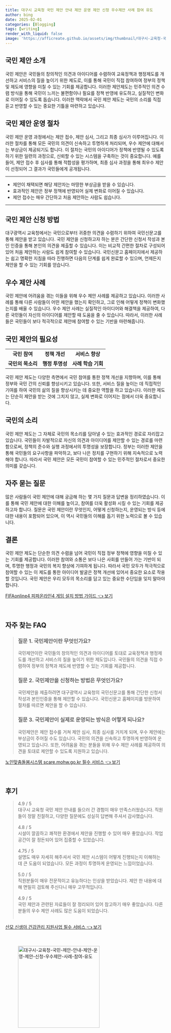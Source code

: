 ```yaml
---
title: 대구시 교육청 국민 제안 안내 제안 운영 제안 신청 우수제안 사례 참여 유도
author: bing
date: 2025-02-01
categories: [Blogging]
tags: [writing]
render_with_liquid: false
image: 'https://afficreate.github.io/assets/img/thumbnail/대구시-교육청-국민-제안-안내-제안-운영-제안-신청-우수제안-사례-참여-유도.webp'
---
```



<h2 id='국민 제안 소개'>국민 제안 소개</h2>

<p>국민 제안은 국민들의 창의적인 의견과 아이디어를 수렴하여 교육정책과 행정제도를 개선하고 서비스의 질을 높이기 위한 제도로, 이를 통해 국민이 직접 참여하여 정부의 정책 및 제도에 영향을 미칠 수 있는 기회를 제공합니다. 이러한 제안제도는 민주적인 의견 수렴 방식을 통해 국민이 느끼는 불편함이나 필요를 정책 반영에 유도하고, 실질적인 변화로 이어질 수 있도록 돕습니다. 이러한 맥락에서 국민 제안 제도는 국민의 소리를 직접 듣고 반영할 수 있는 중요한 기틀을 마련하고 있습니다.</p>

<h2 id='국민 제안 운영 절차'>국민 제안 운영 절차</h2>

<p>국민 제안 운영 과정에서는 제안 접수, 제안 심사, 그리고 최종 심사가 이루어집니다. 이러한 절차를 통해 모든 국민의 의견이 신속하고 투명하게 처리되며, 우수 제안에 대해서는 부상금이 제공되기도 합니다. 이 절차는 국민의 아이디어가 정책에 반영될 수 있도록 하기 위한 일련의 과정으로, 신뢰할 수 있는 시스템을 구축하는 것이 중요합니다. 예를 들어, 제안 접수 후 심사를 통해 적합성을 평가하며, 최종 심사 과정을 통해 최우수 제안이 선정되어 그 결과가 국민들에게 공개됩니다.</p>

<hr />

<ul>
    <li>제안이 채택되면 해당 제안자는 마땅한 부상금을 받을 수 있습니다.</li>
    <li>효과적인 제안은 정부 정책에 반영되어 실제 변화로 이어질 수 있습니다.</li>
    <li>제안 접수는 매우 간단하고 처음 제안하는 사람도 쉽습니다.</li>
</ul>

<hr />

<h2 id='국민 제안 신청 방법'>국민 제안 신청 방법</h2>

<p>대구광역시 교육청에서는 국민으로부터 귀중한 의견을 수렴하기 위하여 국민신문고를 통해 제안을 받고 있습니다. 국민 제안을 신청하고자 하는 분은 간단한 신청서 작성과 본인 인증을 통해 본인의 의견을 제출할 수 있습니다. 이는 비교적 간편한 절차로 구성되어 있어 처음 제안하는 사람도 쉽게 참여할 수 있습니다. 국민신문고 홈페이지에서 제공하는 쉽고 명확한 지침을 따라 진행하면 다음의 단계를 쉽게 완료할 수 있으며, 언제든지 제안을 할 수 있는 기회를 얻습니다.</p>

<h2 id='우수 제안 사례'>우수 제안 사례</h2>

<p> 국민 제안에 어려움을 겪는 이들을 위해 우수 제안 사례를 제공하고 있습니다. 이러한 사례를 통해 다른 사람들이 어떤 제안을 했는지 확인하고, 그로 인해 어떻게 정책이 변화했는지를 배울 수 있습니다. 우수 제안 사례는 실질적인 아이디어와 해결책을 제공하여, 다른 국민들이 자신의 아이디어를 제안할 때 도움을 줄 수 있습니다. 따라서, 이러한 사례들은 국민들이 보다 적극적으로 제안에 참여할 수 있는 기반을 마련해줍니다.</p>

<h2 id='국민 제안의 필요성'>국민 제안의 필요성</h2>

<table>
    <tr>
        <td style="text-align: center; height: 17px;"><b>국민 참여</b></td>
        <td style="text-align: center; height: 17px;"><b>정책 개선</b></td>
        <td style="text-align: center; height: 17px;"><b>서비스 향상</b></td>
    </tr>
    <tr>
        <td style="text-align: center; height: 17px;"><b>국민의 목소리</b></td>
        <td style="text-align: center; height: 17px;"><b>행정 투명성</b></td>
        <td style="text-align: center; height: 17px;"><b>사례 학습 기회</b></td>
    </tr>
</table>

<p>국민 제안 제도는 다양한 측면에서 국민 참여를 통한 정책 개선을 지향하며, 이를 통해 정부와 국민 간의 신뢰를 향상시키고 있습니다. 또한, 서비스 질을 높이는 데 직접적인 기여를 하여 국민의 삶의 질을 향상시키는 데 중요한 역할을 하고 있습니다. 이러한 제도는 단순히 제안을 받는 것에 그치지 않고, 실제 변화로 이어지는 점에서 더욱 중요합니다.</p>

<h2 id='국민의 소리'>국민의 소리</h2>

<p>국민 제안 제도는 그 자체로 국민의 목소리를 담아낼 수 있는 효과적인 경로로 자리잡고 있습니다. 국민들이 자발적으로 자신의 의견과 아이디어를 제안할 수 있는 경로를 마련함으로써, 정책의 준수와 실행 과정에서의 투명성을 보장합니다. 정부는 이러한 제안을 통해 국민들의 요구사항을 파악하고, 보다 나은 정치를 구현하기 위해 지속적으로 노력해야 합니다. 따라서 국민 제안은 모든 국민이 참여할 수 있는 민주적인 절차로서 중요한 의미를 갖습니다.</p>

<h2 id='자주 묻는 질문'>자주 묻는 질문</h2>

<p>많은 사람들이 국민 제안에 대해 궁금해 하는 몇 가지 질문과 답변을 정리하였습니다. 이를 통해 국민 제안에 대한 이해를 높이고, 참여를 더욱 활성화 시킬 수 있는 기회를 제공하고자 합니다. 질문은 국민 제안이란 무엇인지, 어떻게 신청하는지, 운영되는 방식 등에 대한 내용이 포함되어 있으며, 이 역시 국민들의 이해를 돕기 위한 노력으로 볼 수 있습니다.</p>

<h2 id='결론'>결론</h2>

<p>국민 제안 제도는 단순한 의견 수렴을 넘어 국민이 직접 정부 정책에 영향을 미칠 수 있는 기회를 제공합니다. 이러한 참여와 소통은 보다 나은 사회를 만들어 가는 기반이 되며, 투명한 행정과 국민의 복지 향상에 기여하게 됩니다. 따라서 국민 모두가 적극적으로 참여할 수 있는 이 제도를 통한 아이디어 발굴은 정책 개선에 있어서 중요한 요소로 작용할 것입니다. 국민 제안은 우리 모두의 목소리를 담고 있는 중요한 수단임을 잊지 말아야 합니다.</p>


<p><a class="click-button" title="FIFAonline4 피파온라인4 게임 설치 방법 가이드" href="https://afficreate.github.io/posts/FIFAonline4-%ED%94%BC%ED%8C%8C%EC%98%A8%EB%9D%BC%EC%9D%B84-%EA%B2%8C%EC%9E%84-%EC%84%A4%EC%B9%98-%EB%B0%A9%EB%B2%95-%EA%B0%80%EC%9D%B4%EB%93%9C/" rel="dofollow">FIFAonline4 피파온라인4 게임 설치 방법 가이드 👈 보기</a></p><br>
<h2 id='자주_찾는_FAQ'>자주 찾는 FAQ</h2>
<div itemscope="" itemtype="https://schema.org/FAQPage"> 
<blockquote> 
<div itemscope="" itemprop="mainEntity" itemtype="https://schema.org/Question"> 
<h3 itemprop="name">질문 1. 국민제안이란 무엇인가요?</h3> 
<div itemscope="" itemprop="acceptedAnswer" itemtype="https://schema.org/Answer"> 
<span itemprop="text"> 
<p>국민제안이란 국민들의 창의적인 의견과 아이디어를 토대로 교육정책과 행정제도를 개선하고 서비스의 질을 높이기 위한 제도입니다. 국민들의 의견을 직접 수렴하여 정부의 정책과 제도에 반영할 수 있는 기회를 제공합니다.</p> 
</span> 
</div> 
</div> 

<div itemscope="" itemprop="mainEntity" itemtype="https://schema.org/Question"> 
<h3 itemprop="name">질문 2. 국민제안을 신청하는 방법은 무엇인가요?</h3> 
<div itemscope="" itemprop="acceptedAnswer" itemtype="https://schema.org/Answer"> 
<span itemprop="text"> 
<p>국민제안을 제출하려면 대구광역시 교육청의 국민신문고를 통해 간단한 신청서 작성과 본인인증을 통해 제안할 수 있습니다. 국민신문고 홈페이지를 방문하여 절차를 따르면 제안을 할 수 있습니다.</p> 
</span> 
</div> 
</div> 

<div itemscope="" itemprop="mainEntity" itemtype="https://schema.org/Question"> 
<h3 itemprop="name">질문 3. 국민제안이 실제로 운영되는 방식은 어떻게 되나요?</h3> 
<div itemscope="" itemprop="acceptedAnswer" itemtype="https://schema.org/Answer"> 
<span itemprop="text"> 
<p>국민제안은 제안 접수를 거쳐 제안 심사, 최종 심사를 거치게 되며, 우수 제안에는 부상금이 주어질 수도 있습니다. 국민의 의견을 신속하고 투명하게 반영하여 운영되고 있습니다. 또한, 어려움을 겪는 분들을 위해 우수 제안 사례를 제공하여 의견을 토대로 제안할 수 있도록 지원하고 있습니다.</p> 
</span> 
</div> 
</div> 
</blockquote> 
</div>
<p><a class="click-button" title="노인맞춤돌봄시스템 scare.mohw.go.kr 필수 서비스" href="https://afficreate.github.io/posts/%EB%85%B8%EC%9D%B8%EB%A7%9E%EC%B6%A4%EB%8F%8C%EB%B4%84%EC%8B%9C%EC%8A%A4%ED%85%9C-scare.mohw.go.kr-%ED%95%84%EC%88%98-%EC%84%9C%EB%B9%84%EC%8A%A4/" rel="dofollow">노인맞춤돌봄시스템 scare.mohw.go.kr 필수 서비스 👈 보기</a></p><br>
<h2 id='후기'>후기</h2>
<div itemscope itemtype="https://schema.org/Product">
  <blockquote>
  <div itemprop="review" itemscope itemtype="https://schema.org/Review">
      <div itemprop="reviewRating" itemscope itemtype="https://schema.org/Rating"> <span itemprop="ratingValue">4.9</span> / <span itemprop="bestRating">5</span> </div>
      <span itemprop="reviewBody">대구시 교육청 국민 제안 안내를 들으러 간 경험이 매우 만족스러웠습니다. 직원들이 정말 친절하고, 다양한 질문에도 성실히 답변해 주셔서 감사했습니다.</span>
  </div>
  <br>
  <div itemprop="review" itemscope itemtype="https://schema.org/Review">
      <div itemprop="reviewRating" itemscope itemtype="https://schema.org/Rating"> <span itemprop="ratingValue">4.8</span> / <span itemprop="bestRating">5</span> </div>
      <span itemprop="reviewBody">시설이 깔끔하고 쾌적한 환경에서 제안을 진행할 수 있어 매우 좋았습니다. 작업 공간이 잘 정돈되어 있어 집중할 수 있었습니다.</span>
  </div>
  <br>
  <div itemprop="review" itemscope itemtype="https://schema.org/Review">
      <div itemprop="reviewRating" itemscope itemtype="https://schema.org/Rating"> <span itemprop="ratingValue">4.75</span> / <span itemprop="bestRating">5</span> </div>
      <span itemprop="reviewBody">설명도 매우 자세히 해주셔서 국민 제안 시스템이 어떻게 진행되는지 이해하는 데 큰 도움이 되었습니다. 모든 과정이 투명하게 운영되는 느낌이었습니다.</span>
  </div>
  <br>
  <div itemprop="review" itemscope itemtype="https://schema.org/Review">
      <div itemprop="reviewRating" itemscope itemtype="https://schema.org/Rating"> <span itemprop="ratingValue">5.0</span> / <span itemprop="bestRating">5</span> </div>
      <span itemprop="reviewBody">직원분들이 매우 전문적이고 유능하다는 인상을 받았습니다. 제안 한 내용에 대해 면밀히 검토해 주신다니 매우 고무적입니다.</span>
  </div>
  <br>
  <div itemprop="review" itemscope itemtype="https://schema.org/Review">
      <div itemprop="reviewRating" itemscope itemtype="https://schema.org/Rating"> <span itemprop="ratingValue">4.9</span> / <span itemprop="bestRating">5</span> </div>
      <span itemprop="reviewBody">국민 제안과 관련된 자료들이 잘 정리되어 있어 참고하기 매우 좋았습니다. 다른 분들의 우수 제안 사례도 많은 도움이 되었습니다.</span>
  </div>
  <br>
  </blockquote>
</div>
<p><a class="click-button" title="산모 신생아 건강관리 지원사업 필수 서비스" href="https://afficreate.github.io/posts/%EC%82%B0%EB%AA%A8-%EC%8B%A0%EC%83%9D%EC%95%84-%EA%B1%B4%EA%B0%95%EA%B4%80%EB%A6%AC-%EC%A7%80%EC%9B%90%EC%82%AC%EC%97%85-%ED%95%84%EC%88%98-%EC%84%9C%EB%B9%84%EC%8A%A4/" rel="dofollow">산모 신생아 건강관리 지원사업 필수 서비스 👈 보기</a></p><br>
<figure class="image"><img src="https://afficreate.github.io/assets/img/thumbnail/대구시-교육청-국민-제안-안내-제안-운영-제안-신청-우수제안-사례-참여-유도.webp" alt="대구시-교육청-국민-제안-안내-제안-운영-제안-신청-우수제안-사례-참여-유도" width="256" height="256"></figure>